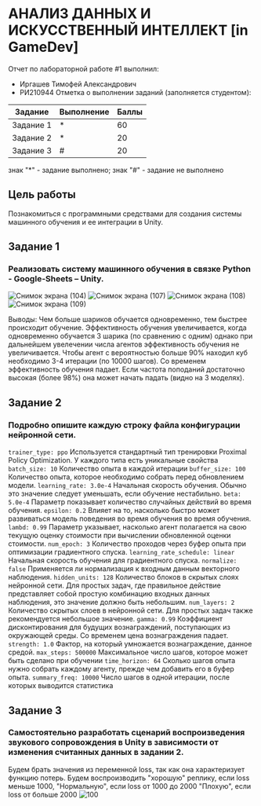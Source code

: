 # АНАЛИЗ ДАННЫХ И ИСКУССТВЕННЫЙ ИНТЕЛЛЕКТ [in GameDev]
Отчет по лабораторной работе #1 выполнил:
- Иргашев Тимофей Александрович
- РИ210944
Отметка о выполнении заданий (заполняется студентом):

| Задание | Выполнение | Баллы |
| ------ | ------ | ------ |
| Задание 1 | * | 60 |
| Задание 2 | * | 20 |
| Задание 3 | # | 20 |

знак "*" - задание выполнено; знак "#" - задание не выполнено

## Цель работы
Познакомиться с программными средствами для создания системы машинного обучения и ее интеграции в Unity.

## Задание 1
### Реализовать систему машинного обучения в связке Python - Google-Sheets – Unity.

![Снимок экрана (104)](https://user-images.githubusercontent.com/103359810/198316152-b4710378-7862-46e6-8304-7ad8459bfdcc.png)
![Снимок экрана (107)](https://user-images.githubusercontent.com/103359810/198316304-2e543bb5-2cfa-43c7-aba9-f2cb4627b55f.png)
![Снимок экрана (108)](https://user-images.githubusercontent.com/103359810/198316414-900519ad-a10d-4a2f-bd27-64187a6ccadb.png)
![Снимок экрана (109)](https://user-images.githubusercontent.com/103359810/198316534-88e1fb4a-618b-43fc-8691-5ee665f2719f.png)

Выводы: 
Чем больше шариков обучается одновременно, тем быстрее происходит обучение. 
Эффективность обучения увеличивается, когда одновременно обучается 3 шарика (по сравнению с одним) однако при дальнейшем увелечении числа агентов эффективность обучения не увеличивается. 
Чтобы агент с вероятностью больше 90% находил куб необходимо 3-4 итерации (по 10000 шагов). 
Со временем эффективность обучения падает. 
Если частота поподаний достаточно высокая (более 98%) она может начать падать (видно на 3 моделях). 

## Задание 2
### Подробно опишите каждую строку файла конфигурации нейронной сети.

``` trainer_type: ppo ``` 
Используется стандартный тип тренировки Proximal Policy Optimization. У каждого типа есть уникальные свойства
``` batch_size: 10 ``` 
Количество опыта в каждой итерации
``` buffer_size: 100 ``` 
Количество опыта, которое необходимо собрать перед обновлением модели.
``` learning_rate: 3.0e-4 ``` 
Начальная скорость обучения. Обычно это значение следует уменьшать, если обучение нестабильно.
``` beta: 5.0e-4 ``` 
Параметр показывает количество случайных действий во время обучения.
``` epsilon: 0.2 ``` 
Влияет на то, насколько быстро может развиваться модель поведения во время обучения во время обучения.
``` lambd: 0.99 ``` 
Параметр указывает, насколько агент полагается на свою текущую оценку стоимости при вычислении обновленной оценки стоимости.
``` num_epoch: 3 ``` 
Количество проходов через буфер опыта при оптимизации градиентного спуска.
``` learning_rate_schedule: linear ``` 
Начальная скорость обучения для градиентного спуска. 
``` normalize: false ``` 
Применяется ли нормализация к входным данным векторного наблюдения.
``` hidden_units: 128 ``` 
Количество блоков в скрытых слоях нейронной сети. Для простых задач, где правильное действие представляет собой простую комбинацию входных данных наблюдения, это значение должно быть небольшим. 
``` num_layers: 2 ``` 
Количество скрытых слоев в нейронной сети. Для простых задач также рекомендуется небольшое значение.
``` gamma: 0.99 ``` 
Коэффициент дисконтирования для будущих вознаграждений, поступающих из окружающей среды. Со временем цена вознаграждения падает.
``` strength: 1.0 ``` 
Фактор, на который умножается вознаграждение, данное средой.
``` max_steps: 500000 ``` 
Максимальное число шагов, которое может быть сделано при обучении
``` time_horizon: 64 ``` 
Сколько шагов опыта нужно собрать каждому агенту, прежде чем добавить его в буфер опыта.
``` summary_freq: 10000 ``` 
Число шагов в одной итерации, после которых выводится статистика


## Задание 3
### Самостоятельно разработать сценарий воспроизведения звукового сопровождения в Unity в зависимости от изменения считанных данных в задании 2. 
Будем брать значения из переменной loss, так как она характеризует функцию потерь.
Будем воспроизводить "хорошую" реплику, если loss меньше 1000,
"Нормальную", если loss от 1000 до 2000
"Плохую", если loss от больше 2000
![100](https://user-images.githubusercontent.com/103359810/195175871-96a14b82-19ae-4cfe-b1c0-51b5925e6695.PNG)


